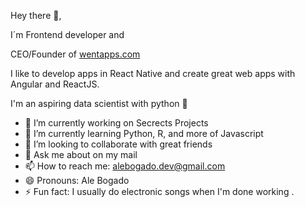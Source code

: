 
Hey there 👋,

I´m Frontend developer and

CEO/Founder of [wentapps.com](wentapps.com) 

I like to develop apps in React Native and create great web apps with Angular and ReactJS.

I'm an aspiring data scientist with python 🐍
 
- 🔭 I’m currently working on Secrects Projects
- 🌱 I’m currently learning Python, R, and more of Javascript
- 👯 I’m looking to collaborate with great friends
- 💬 Ask me about on my mail 
- 📫 How to reach me: alebogado.dev@gmail.com
- 😄 Pronouns: Ale Bogado
- ⚡ Fun fact: I usually do electronic songs when I'm done working .


